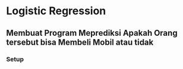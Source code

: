 # Logistic Regression

## Membuat Program Meprediksi Apakah Orang tersebut bisa Membeli Mobil atau tidak

### Setup
